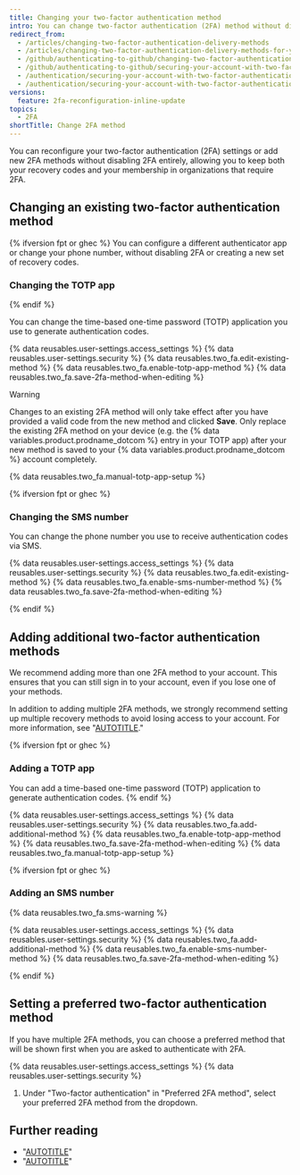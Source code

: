 ```yaml
---
title: Changing your two-factor authentication method
intro: You can change two-factor authentication (2FA) method without disabling 2FA entirely.
redirect_from:
  - /articles/changing-two-factor-authentication-delivery-methods
  - /articles/changing-two-factor-authentication-delivery-methods-for-your-mobile-device
  - /github/authenticating-to-github/changing-two-factor-authentication-delivery-methods-for-your-mobile-device
  - /github/authenticating-to-github/securing-your-account-with-two-factor-authentication-2fa/changing-two-factor-authentication-delivery-methods-for-your-mobile-device
  - /authentication/securing-your-account-with-two-factor-authentication-2fa/changing-two-factor-authentication-delivery-methods-for-your-mobile-device
  - /authentication/securing-your-account-with-two-factor-authentication-2fa/changing-your-preferred-two-factor-authentication-method
versions:
  feature: 2fa-reconfiguration-inline-update
topics:
  - 2FA
shortTitle: Change 2FA method
---
```


You can reconfigure your two-factor authentication (2FA) settings or add new 2FA methods without disabling 2FA entirely, allowing you to keep both your recovery codes and your membership in organizations that require 2FA.

## Changing an existing two-factor authentication method

{% ifversion fpt or ghec %}
You can configure a different authenticator app or change your phone number, without disabling 2FA or creating a new set of recovery codes.

### Changing the TOTP app

{% endif %}

You can change the time-based one-time password (TOTP) application you use to generate authentication codes.

{% data reusables.user-settings.access_settings %}
{% data reusables.user-settings.security %}
{% data reusables.two_fa.edit-existing-method %}
{% data reusables.two_fa.enable-totp-app-method %}
{% data reusables.two_fa.save-2fa-method-when-editing %}

> [!WARNING]
> Changes to an existing 2FA method will only take effect after you have provided a valid code from the new method and clicked **Save**. Only replace the existing 2FA method on your device (e.g. the {% data variables.product.prodname_dotcom %} entry in your TOTP app) after your new method is saved to your {% data variables.product.prodname_dotcom %} account completely.

{% data reusables.two_fa.manual-totp-app-setup %}

{% ifversion fpt or ghec %}

### Changing the SMS number

You can change the phone number you use to receive authentication codes via SMS.

{% data reusables.user-settings.access_settings %}
{% data reusables.user-settings.security %}
{% data reusables.two_fa.edit-existing-method %}
{% data reusables.two_fa.enable-sms-number-method %}
{% data reusables.two_fa.save-2fa-method-when-editing %}

{% endif %}

## Adding additional two-factor authentication methods

We recommend adding more than one 2FA method to your account. This ensures that you can still sign in to your account, even if you lose one of your methods.

In addition to adding multiple 2FA methods, we strongly recommend setting up multiple recovery methods to avoid losing access to your account. For more information, see "[AUTOTITLE](/authentication/securing-your-account-with-two-factor-authentication-2fa/configuring-two-factor-authentication-recovery-methods)."

{% ifversion fpt or ghec %}

### Adding a TOTP app

You can add a time-based one-time password (TOTP) application to generate authentication codes.
{% endif %}

{% data reusables.user-settings.access_settings %}
{% data reusables.user-settings.security %}
{% data reusables.two_fa.add-additional-method %}
{% data reusables.two_fa.enable-totp-app-method %}
{% data reusables.two_fa.save-2fa-method-when-editing %}
{% data reusables.two_fa.manual-totp-app-setup %}

{% ifversion fpt or ghec %}

### Adding an SMS number

{% data reusables.two_fa.sms-warning %}

{% data reusables.user-settings.access_settings %}
{% data reusables.user-settings.security %}
{% data reusables.two_fa.add-additional-method %}
{% data reusables.two_fa.enable-sms-number-method %}
{% data reusables.two_fa.save-2fa-method-when-editing %}

{% endif %}

## Setting a preferred two-factor authentication method

If you have multiple 2FA methods, you can choose a preferred method that will be shown first when you are asked to authenticate with 2FA.

{% data reusables.user-settings.access_settings %}
{% data reusables.user-settings.security %}
1. Under "Two-factor authentication" in "Preferred 2FA method", select your preferred 2FA method from the dropdown.

## Further reading

* "[AUTOTITLE](/authentication/securing-your-account-with-two-factor-authentication-2fa/configuring-two-factor-authentication)"
* "[AUTOTITLE](/authentication/securing-your-account-with-two-factor-authentication-2fa/configuring-two-factor-authentication-recovery-methods)"
